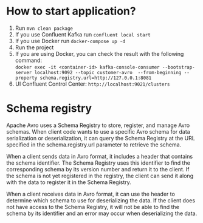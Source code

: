 # How to start application?

1. Run `mvn clean package`<br>
2. If you use Confluent Kafka run `confluent local start`<br>
3. If you use Docker run `docker-compose up -d`
4. Run the project<br>
5. If you are using Docker, you can check the result with the following command:<br>
```docker exec -it <container-id> kafka-console-consumer --bootstrap-server localhost:9092 --topic customer-avro  --from-beginning --property schema.registry.url=http://127.0.0.1:8081```
6. UI Confluent Control Center: `http://localhost:9021/clusters`

# Schema registry

<p>Apache Avro uses a Schema Registry to store, register, and manage Avro schemas. When client code wants to use a specific Avro schema for data serialization or deserialization, it can query the Schema Registry at the URL specified in the schema.registry.url parameter to retrieve the schema.

When a client sends data in Avro format, it includes a header that contains the schema identifier. The Schema Registry uses this identifier to find the corresponding schema by its version number and return it to the client. If the schema is not yet registered in the registry, the client can send it along with the data to register it in the Schema Registry.

When a client receives data in Avro format, it can use the header to determine which schema to use for deserializing the data. If the client does not have access to the Schema Registry, it will not be able to find the schema by its identifier and an error may occur when deserializing the data.</p>